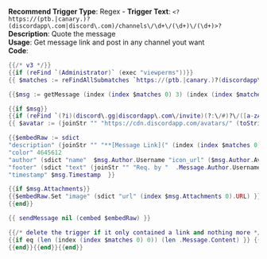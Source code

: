 **Recommend Trigger Type**: Regex - **Trigger Text**: `<?https://(ptb.|canary.)?(discordapp\.com|discord\.com)/channels\/\d+\/(\d+)\/(\d+)>?`\
**Description**: Quote the message\
**Usage**: Get message link and post in any channel yout want\
**Code**:

```lua
{{/* v3 */}}
{{if (reFind `(Administrator)` (exec "viewperms"))}}
{{ $matches := reFindAllSubmatches `https://(ptb.|canary.)?(discordapp\.com|discord\.com)/channels\/\d+\/(\d+)\/(\d+)` .Message.Content }} 

{{$msg := getMessage (index (index $matches 0) 3) (index (index $matches 0) 4) }}

{{if $msg}}
{{if (reFind `(?i)(discord\.gg|discordapp\.com\/invite)(?:\/#)?\/([a-zA-Z0-9-])+|discord\.me\/.+|invite\.gg\/.+|discord\.io\/.+|discord\.li\/.+|disboard\.org\/server\/join\/.+|discordy\.com\/server\.php` (toString $msg.Content))}}
{{ $avatar := (joinStr "" "https://cdn.discordapp.com/avatars/" (toString $msg.Author.ID) "/" $msg.Author ".png") }}Message has an invite!{{else}}

{{$embedRaw := sdict 
"description" (joinStr "" "**[Message Link](" (index (index $matches 0) 0) ")  to <#" $msg.ChannelID ">**\n" $msg.Content)
"color" 4645612 
"author" (sdict "name"  $msg.Author.Username "icon_url" ($msg.Author.AvatarURL "64")) 
"footer" (sdict "text" (joinStr "" "Req. by "  .Message.Author.Username ". Quote from ")) 
"timestamp" $msg.Timestamp  }}

{{if $msg.Attachments}}
{{$embedRaw.Set "image" (sdict "url" (index $msg.Attachments 0).URL) }}
{{end}}

{{ sendMessage nil (cembed $embedRaw) }}

{{/* delete the trigger if it only contained a link and nothing more */}}
{{if eq (len (index (index $matches 0) 0)) (len .Message.Content) }} {{deleteTrigger 0}} {{end}} 
{{end}}{{end}}{{end}}
```
